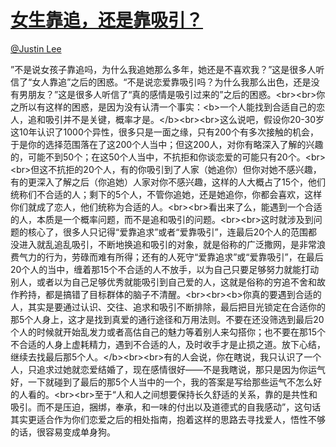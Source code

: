 
#  [女生靠追，还是靠吸引？](https://zhihu.com/questions/24507797)



[@Justin Lee](https://zhihu.com/people/d6e5cea2c009196cafeb31901de85594)

”不是说女孩子靠追吗，为什么我追她那么多年，她还是不喜欢我？”这是很多人听信了“女人靠追”之后的困惑。“不是说恋爱靠吸引吗？为什么我那么出色，还是没有男朋友？”这是很多人听信了“真的感情是吸引过来的”之后的困惑。&lt;br&gt;&lt;br&gt;你之所以有这样的困惑，是因为没有认清一个事实：&lt;b&gt;一个人能找到合适自己的恋人，追和吸引并不是关键，概率才是。&lt;/b&gt;&lt;br&gt;&lt;br&gt;这么说吧，假设你20-30岁这10年认识了1000个异性，很多只是一面之缘，只有200个有多次接触的机会，于是你的选择范围落在了这200个人当中；但这200人，对你有略深入了解的兴趣的，可能不到50个；在这50个人当中，不抗拒和你谈恋爱的可能只有20个。&lt;br&gt;&lt;br&gt;但这不抗拒的20个人，有的你吸引到了人家（她追你）但你对她不感兴趣，有的更深入了解之后（你追她）人家对你不感兴趣，这样的人大概占了15个，他们统称们不合适的人；剩下的5个人，不管你追她，还是她追你，你都会喜欢，这样你们就成了恋人，他们统称为合适的人。&lt;br&gt;&lt;br&gt;看出来了么，能遇到一个合适的人，本质是一个概率问题，而不是追和吸引的问题。&lt;br&gt;&lt;br&gt;这时就涉及到问题的核心了，很多人只记得“爱靠追求”或者“爱靠吸引”，连最后20个人的范围都没进入就乱追乱吸引，不断地换追和吸引的对象，就是俗称的广泛撒网，是非常浪费气力的行为，劳碌而难有所得；还有的人死守“爱靠追求”或“爱靠吸引”，在最后20个人的当中，缠着那15个不合适的人不放手，以为自己只要足够努力就能打动别人，或者以为自己足够优秀就能吸引到自己爱的人，这就是俗称的穷追不舍和故作矜持，都是搞错了目标群体的脑子不清醒。&lt;br&gt;&lt;br&gt;&lt;b&gt;你真的要遇到合适的人，其实是要通过认识、交往、追求和吸引不断排除，最后把目光锁定在合适你的那5个人身上，这才是找到真爱的通行途径和万用法则。不要在还没筛选到最后20个人的时候就开始乱发力或者高估自己的魅力等着别人来勾搭你；也不要在那15个不合适的人身上虚耗精力，遇到不合适的人，及时收手才是止损之道。放下心结，继续去找最后那5个人。&lt;/b&gt;&lt;br&gt;&lt;br&gt;有的人会说，你在瞎说，我只认识了一个人，只追求过她就恋爱结婚了，现在感情很好——不是我瞎说，那只是因为你运气好，一下就碰到了最后的那5个人当中的一个，我的答案是写给那些运气不怎么好的人看的。&lt;br&gt;&lt;br&gt;至于“人和人之间想要保持长久舒适的关系，靠的是共性和吸引。而不是压迫，捆绑，奉承，和一味的付出以及道德式的自我感动”，这句话其实更适合作为你们恋爱之后的相处指南，抱着这样的思路去寻找爱人，悟性不够的话，很容易变成单身狗。